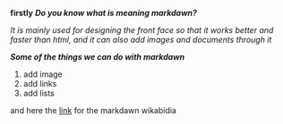 **firstly**
***Do you know what is meaning markdawn?***

*It is mainly used for designing the front face so that it works better and faster than html, and it can also add images and documents through it*

***Some of the things we can do with markdawn***
1. add image
2. add links
3. add lists 

and here the [link](https://ar.wikipedia.org/wiki/%D9%85%D8%A7%D8%B1%D9%83%D8%AF%D8%A7%D9%88%D9%86) for the markdawn wikabidia
